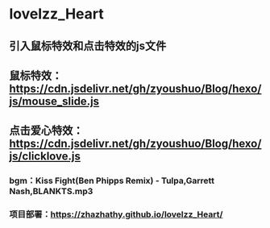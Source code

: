 # lovelzz_Heart
## 引入鼠标特效和点击特效的js文件
## 鼠标特效：https://cdn.jsdelivr.net/gh/zyoushuo/Blog/hexo/js/mouse_slide.js
## 点击爱心特效：https://cdn.jsdelivr.net/gh/zyoushuo/Blog/hexo/js/clicklove.js
### bgm：Kiss Fight(Ben Phipps Remix) - Tulpa,Garrett Nash,BLANKTS.mp3
### 项目部署：https://zhazhathy.github.io/lovelzz_Heart/
